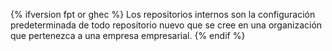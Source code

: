 {% ifversion fpt or ghec %}
Los repositorios internos son la configuración predeterminada de todo repositorio nuevo que se cree en una organización que pertenezca a una empresa empresarial.
{% endif %}
